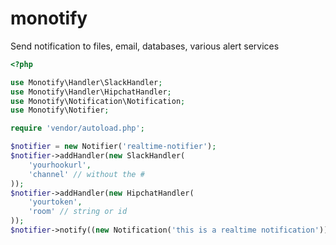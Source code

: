# monotify
Send notification to files, email, databases, various alert services

```php
<?php

use Monotify\Handler\SlackHandler;
use Monotify\Handler\HipchatHandler;
use Monotify\Notification\Notification;
use Monotify\Notifier;

require 'vendor/autoload.php';

$notifier = new Notifier('realtime-notifier');
$notifier->addHandler(new SlackHandler(
    'yourhookurl',
    'channel' // without the #
));
$notifier->addHandler(new HipchatHandler(
    'yourtoken',
    'room' // string or id
));
$notifier->notify((new Notification('this is a realtime notification')));
```

